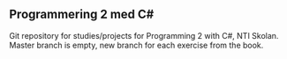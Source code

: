 <h2>Programmering 2 med C#</h2>
Git repository for studies/projects for Programming 2 with C#, NTI Skolan.
Master branch is empty, new branch for each exercise from the book.

